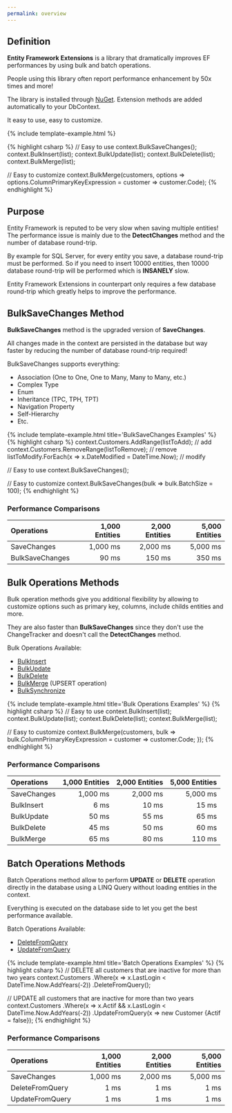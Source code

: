 ```yaml
---
permalink: overview
---
```


## Definition

**Entity Framework Extensions** is a library that dramatically improves EF performances by using bulk and batch operations.

People using this library often report performance enhancement by 50x times and more!

The library is installed through <a href="/installing">NuGet</a>. Extension methods are added automatically to your DbContext.

It easy to use, easy to customize.

{% include template-example.html %} 

{% highlight csharp %}
// Easy to use
context.BulkSaveChanges();
context.BulkInsert(list);
context.BulkUpdate(list);
context.BulkDelete(list);
context.BulkMerge(list);

// Easy to customize
context.BulkMerge(customers, options => options.ColumnPrimaryKeyExpression = customer => customer.Code);
{% endhighlight %}

## Purpose
Entity Framework is reputed to be very slow when saving multiple entities! The performance issue is mainly due to the **DetectChanges** method and the number of database round-trip.

By example for SQL Server, for every entity you save, a database round-trip must be performed. So if you need to insert 10000 entities, then 10000 database round-trip will be performed which is **INSANELY** slow.

Entity Framework Extensions in counterpart only requires a few database round-trip which greatly helps to improve the performance.

## BulkSaveChanges Method

**BulkSaveChanges** method is the upgraded version of **SaveChanges**.

All changes made in the context are persisted in the database but way faster by reducing the number of database round-trip required!

BulkSaveChanges supports everything:

- Association (One to One, One to Many, Many to Many, etc.)
- Complex Type
- Enum
- Inheritance (TPC, TPH, TPT)
- Navigation Property
- Self-Hierarchy
- Etc.

{% include template-example.html title='BulkSaveChanges Examples' %} 
{% highlight csharp %}
context.Customers.AddRange(listToAdd); // add
context.Customers.RemoveRange(listToRemove); // remove
listToModify.ForEach(x => x.DateModified = DateTime.Now); // modify

// Easy to use
context.BulkSaveChanges();

// Easy to customize
context.BulkSaveChanges(bulk => bulk.BatchSize = 100);
{% endhighlight %}

### Performance Comparisons

| Operations      | 1,000 Entities | 2,000 Entities | 5,000 Entities |
| :-------------- | -------------: | -------------: | -------------: |
| SaveChanges     | 1,000 ms       | 2,000 ms       | 5,000 ms       |
| BulkSaveChanges | 90 ms          | 150 ms         | 350 ms         |

## Bulk Operations Methods

Bulk operation methods give you additional flexibility by allowing to customize options such as primary key, columns, include childs entities and more.

They are also faster than **BulkSaveChanges** since they don't use the ChangeTracker and doesn't call the **DetectChanges** method.

Bulk Operations Available:

- [BulkInsert](/bulk-insert)
- [BulkUpdate](/bulk-update)
- [BulkDelete](/bulk-delete)
- [BulkMerge](/bulk-merge) (UPSERT operation)
- [BulkSynchronize](/bulk-synchronize)

{% include template-example.html title='Bulk Operations Examples' %} 
{% highlight csharp %}
// Easy to use
context.BulkInsert(list);
context.BulkUpdate(list);
context.BulkDelete(list);
context.BulkMerge(list);

// Easy to customize
context.BulkMerge(customers, bulk => bulk.ColumnPrimaryKeyExpression = customer => customer.Code; });
{% endhighlight %}

### Performance Comparisons

| Operations      | 1,000 Entities | 2,000 Entities | 5,000 Entities |
| :-------------- | -------------: | -------------: | -------------: |
| SaveChanges     | 1,000 ms       | 2,000 ms       | 5,000 ms       |
| BulkInsert      | 6 ms           | 10 ms          | 15 ms          |
| BulkUpdate      | 50 ms          | 55 ms          | 65 ms          |
| BulkDelete      | 45 ms          | 50 ms          | 60 ms          |
| BulkMerge       | 65 ms          | 80 ms          | 110 ms         |

## Batch Operations Methods

Batch Operations method allow to perform **UPDATE** or **DELETE** operation directly in the database using a LINQ Query without loading entities in the context.

Everything is executed on the database side to let you get the best performance available.

Batch Operations Available:
- [DeleteFromQuery](delete-from-query)
- [UpdateFromQuery](update-from-query)

{% include template-example.html title='Batch Operations Examples' %} 
{% highlight csharp %}
// DELETE all customers that are inactive for more than two years
context.Customers
    .Where(x => x.LastLogin < DateTime.Now.AddYears(-2))
    .DeleteFromQuery();
 
// UPDATE all customers that are inactive for more than two years
context.Customers
    .Where(x => x.Actif && x.LastLogin < DateTime.Now.AddYears(-2))
    .UpdateFromQuery(x => new Customer {Actif = false});
{% endhighlight %}

### Performance Comparisons

| Operations      | 1,000 Entities | 2,000 Entities | 5,000 Entities |
| :-------------- | -------------: | -------------: | -------------: |
| SaveChanges     | 1,000 ms       | 2,000 ms       | 5,000 ms       |
| DeleteFromQuery | 1 ms           | 1 ms           | 1 ms           |
| UpdateFromQuery | 1 ms           | 1 ms           | 1 ms           |
